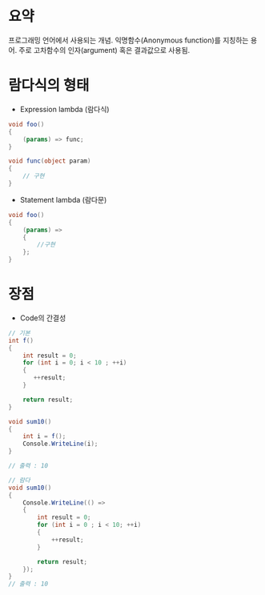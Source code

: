 # 요약
프로그래밍 언어에서 사용되는 개념. 익명함수(Anonymous function)를 지칭하는 용어. 주로 고차함수의 인자(argument) 혹은 결과값으로 사용됨.

# 람다식의 형태
* Expression lambda (람다식)

~~~csharp
void foo()
{
    (params) => func;
}

void func(object param)
{
    // 구현
}
~~~

* Statement lambda (람다문)

```csharp
void foo()
{
    (params) => 
    {
        //구현
    };
}
```

# 장점
* Code의 간결성

```csharp
// 기본 
int f()
{
    int result = 0;
    for (int i = 0; i < 10 ; ++i) 
    {
       ++result;
    }

    return result;
}

void sum10()
{
    int i = f();
    Console.WriteLine(i);
}

// 출력 : 10
```


```csharp
// 람다
void sum10()
{
    Console.WriteLine(() =>
    {
        int result = 0;
        for (int i = 0 ; i < 10; ++i)
        {
            ++result;
        }

        return result;
    });
}
// 출력 : 10
```

